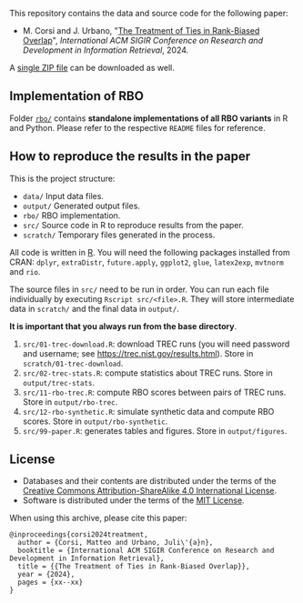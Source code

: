 This repository contains the data and source code for the following paper:

- M. Corsi and J. Urbano, "[The Treatment of Ties in Rank-Biased Overlap](http://julian-urbano.info/files/publications/068-treatment-ties-rank-biased-overlap.pdf)", *International ACM SIGIR Conference on Research and Development in Information Retrieval*, 2024.

A [single ZIP file](https://github.com/julian-urbano/sigir2024rbo/archive/master.zip) can be downloaded as well.

## Implementation of RBO

Folder [`rbo/`](./rbo/) contains **standalone implementations of all RBO variants** in R and Python. Please refer to the respective `README` files for reference.

## How to reproduce the results in the paper

This is the project structure:

- `data/` Input data files.
- `output/` Generated output files.
- `rbo/` RBO implementation.
- `src/` Source code in R to reproduce results from the paper.
- `scratch/` Temporary files generated in the process.

All code is written in [R](https://www.r-project.org). You will need the following packages installed from CRAN: `dplyr`, `extraDistr`, `future.apply`, `ggplot2`, `glue`, `latex2exp`, `mvtnorm` and `rio`.

The source files in `src/` need to be run in order. You can run each file individually by executing `Rscript src/<file>.R`. They will store intermediate data in `scratch/` and the final data in `output/`.

**It is important that you always run from the base directory**.

1. `src/01-trec-download.R`: download TREC runs (you will need password and username; see <https://trec.nist.gov/results.html>). Store in `scratch/01-trec-download`.
2. `src/02-trec-stats.R`: compute statistics about TREC runs. Store in `output/trec-stats`.
3. `src/11-rbo-trec.R`: compute RBO scores between pairs of TREC runs. Store in `output/rbo-trec`.
4. `src/12-rbo-synthetic.R`: simulate synthetic data and compute RBO scores. Store in `output/rbo-synthetic`.
5. `src/99-paper.R`: generates tables and figures. Store in `output/figures`.

## License

- Databases and their contents are distributed under the terms of the [Creative Commons Attribution-ShareAlike 4.0 International License](http://creativecommons.org/licenses/by-sa/4.0/).
- Software is distributed under the terms of the [MIT License](https://opensource.org/licenses/MIT).

When using this archive, please cite this paper:

    @inproceedings{corsi2024treatment,
      author = {Corsi, Matteo and Urbano, Juli\'{a}n},
      booktitle = {International ACM SIGIR Conference on Research and Development in Information Retrieval},
      title = {{The Treatment of Ties in Rank-Biased Overlap}},
      year = {2024},
      pages = {xx--xx}
    }
